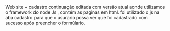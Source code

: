 Web site + cadastro
continuação editada  com versão  atual  aonde  utilizamos o  framework  do  node  Js ,  contém  as paginas  em html.
foi  utilizado o  js na aba  cadastro  para que  o usurario  possa ver que  foi  cadastrado com sucesso  após  preencher o  formúlario.
